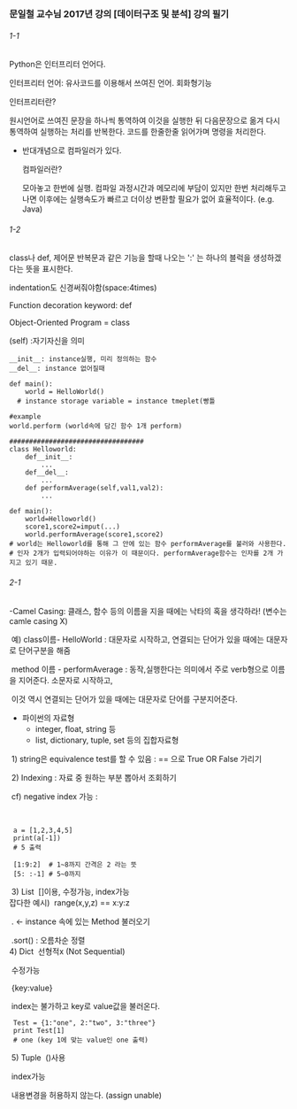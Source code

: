 ### 문일철 교수님 2017년 강의 [데이터구조 및 분석]  강의 필기

###### 1-1

Python은 인터프리터 언어다.

인터프리터 언어: 유사코드를 이용해서 쓰여진 언어. 회화형기능

인터프리터란? 

원시언어로 쓰여진 문장을 하나씩 통역하여 이것을 실행한 뒤 다음문장으로 옮겨 다시 통역하여 실행하는 처리를 반복한다. 코드를 한줄한줄 읽어가며 명령을 처리한다.

- 반대개념으로 컴파일러가 있다.

  컴파일러란?

  모아놓고 한번에 실행. 컴파일 과정시간과 메모리에 부담이 있지만 한번 처리해두고나면 이후에는 실행속도가 빠르고 더이상 변환할 필요가 없어 효율적이다. (e.g. Java)

###### 1-2

 class나 def, 제어문 반복문과 같은 기능을 할때 나오는 ':' 는 하나의 블럭을 생성하겠다는 뜻을 표시한다.

indentation도 신경써줘야함(space:4times)

Function decoration keyword: def

Object-Oriented Program = class

(self) :자기자신을 의미

```
__init__: instance실행, 미리 정의하는 함수
__del__: instance 없어질때 

def main():
    world = HelloWorld()
  # instance storage variable = instance tmeplet(빵틀

#example
world.perform (world속에 담긴 함수 1개 perform)

##################################
class Helloworld:
    def__init__:
        ...
    def__del__:
        ...
    def performAverage(self,val1,val2):
        ...
        
def main():
    world=Helloworld()
    score1,score2=imput(...)
    world.performAverage(score1,score2)
# world는 Helloworld를 통해 그 안에 있는 함수 performAverage를 불러와 사용한다.
# 인자 2개가 입력되어야하는 이유가 이 때문이다. performAverage함수는 인자를 2개 가지고 있기 때문.
```

###### 2-1

   -Camel Casing: 클래스, 함수 등의 이름을 지을 때에는 낙타의 혹을 생각하라! (변수는 camle casing X)

​    예) class이름- HelloWorld : 대문자로 시작하고, 연결되는 단어가 있을 때에는 대문자로 단어구분을 해줌

​          method 이름 -  performAverage : 동작,실행한다는 의미에서 주로 verb형으로 이름을 지어준다. 소문자로 시작하고, 

​                                                               이것 역시 연결되는 단어가 있을 때에는 대문자로 단어를 구분지어준다.



- 파이썬의 자료형
  - integer, float, string 등
  - list, dictionary, tuple, set 등의 집합자료형



​            1) string은 equivalence test를 할 수 있음 : == 으로 True OR False 가리기

​            2)  Indexing : 자료 중 원하는 부분 뽑아서 조회하기

​               cf) negative index 가능 :  

​        

```
 a = [1,2,3,4,5]
 print(a[-1])
 # 5 출력

 [1:9:2]  # 1~8까지 간격은 2 라는 뜻
 [5: :-1] # 5~0까지
```
​     3) List
​         []이용, 수정가능, index가능
​         
​       잡다한 예시)
​       range(x,y,z) == x:y:z

​       . <- instance 속에 있는 Method 불러오기

​       .sort() : 오름차순 정렬
​       
​     4) Dict
​         선형적x (Not Sequential)

​         수정가능

​         {key:value}

​         index는 불가하고 key로 value값을 불러온다.
​         

```
 Test = {1:"one", 2:"two", 3:"three"}
 print Test[1]
 # one (key 1에 맞는 value인 one 출력)
```

​     5) Tuple
​         ()사용

​         index가능

​         내용변경을 허용하지 않는다. (assign unable)
